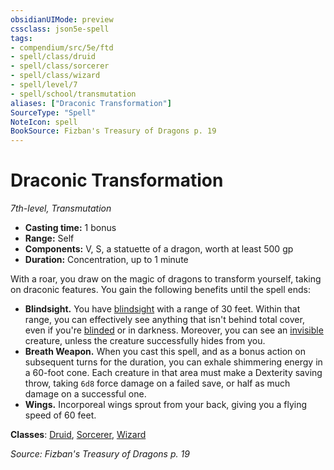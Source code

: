 ```yaml
---
obsidianUIMode: preview
cssclass: json5e-spell
tags:
- compendium/src/5e/ftd
- spell/class/druid
- spell/class/sorcerer
- spell/class/wizard
- spell/level/7
- spell/school/transmutation
aliases: ["Draconic Transformation"]
SourceType: "Spell"
NoteIcon: spell
BookSource: Fizban's Treasury of Dragons p. 19
---
```

# Draconic Transformation
*7th-level, Transmutation*  

- **Casting time:** 1 bonus
- **Range:** Self
- **Components:** V, S, a statuette of a dragon, worth at least 500 gp
- **Duration:** Concentration, up to 1 minute

With a roar, you draw on the magic of dragons to transform yourself, taking on draconic features. You gain the following benefits until the spell ends:

- **Blindsight.** You have [blindsight](/2-Mechanics/CLI/rules/senses.md#blindsight) with a range of 30 feet. Within that range, you can effectively see anything that isn't behind total cover, even if you're [blinded](/2-Mechanics/CLI/rules/conditions.md#blinded) or in darkness. Moreover, you can see an [invisible](/2-Mechanics/CLI/rules/conditions.md#invisible) creature, unless the creature successfully hides from you.  
- **Breath Weapon.** When you cast this spell, and as a bonus action on subsequent turns for the duration, you can exhale shimmering energy in a 60-foot cone. Each creature in that area must make a Dexterity saving throw, taking `6d8` force damage on a failed save, or half as much damage on a successful one.  
- **Wings.** Incorporeal wings sprout from your back, giving you a flying speed of 60 feet.  

**Classes**: [Druid](/2-Mechanics/CLI/classes/druid.md), [Sorcerer](/2-Mechanics/CLI/classes/sorcerer.md), [Wizard](/2-Mechanics/CLI/classes/wizard.md)

*Source: Fizban's Treasury of Dragons p. 19*